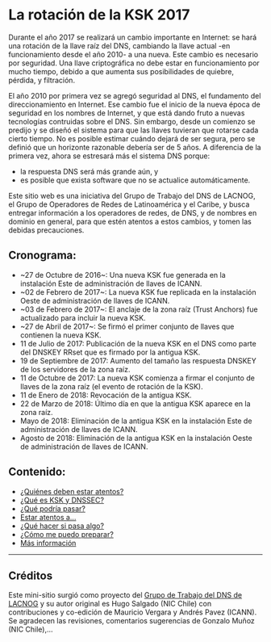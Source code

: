 # La rotación de la KSK 2017

Durante el año 2017 se realizará un cambio importante en Internet: se hará una rotación de la llave raíz del DNS, cambiando la llave actual -en funcionamiento desde el año 2010- a una nueva.
Este cambio es necesario por seguridad. Una llave criptográfica no debe estar en funcionamiento por mucho tiempo, debido a que aumenta sus posibilidades de quiebre, pérdida, y filtración.

El año 2010 por primera vez se agregó seguridad al DNS, el fundamento del direccionamiento en Internet. Ese cambio fue el inicio de la nueva época de seguridad en los nombres de Internet, y que está dando fruto a nuevas tecnologías contruidas sobre el DNS.
Sin embargo, desde un comienzo se predijo y se diseñó el sistema para que las llaves tuvieran que rotarse cada cierto tiempo. No es posible estimar cuándo dejará de ser segura, pero se definió que un horizonte razonable debería ser de 5 años.
A diferencia de la primera vez, ahora se estresará más el sistema DNS porque:

* la respuesta DNS será más grande aún, y
* es posible que exista software que no se actualice automáticamente.

Este sitio web es una iniciativa del Grupo de Trabajo del DNS de LACNOG, el Grupo de Operadores de Redes de Latinoamérica y el Caribe, y busca entregar información a los operadores de redes, de DNS, y de nombres en dominio en general, para que estén atentos a estos cambios, y tomen las debidas precauciones.

## Cronograma:

* ~27 de Octubre de 2016~: Una nueva KSK fue generada en la instalación Este de administración de llaves de ICANN.
* ~02 de Febrero de 2017~: La nueva KSK fue replicada en la instalación Oeste de administración de llaves de ICANN.
* ~03 de Febrero de 2017~: El anclaje de la zona raíz (Trust Anchors) fue actualizado para incluir la nueva KSK.
* ~27 de Abril de 2017~: Se firmó el primer conjunto de llaves que contienen la nueva KSK.
* 11 de Julio de 2017: Publicación de la nueva KSK en el DNS como parte del DNSKEY RRset que es firmado por la antigua KSK.
* 19 de Septiembre de 2017: Aumento del tamaño las respuesta DNSKEY de los servidores de la zona raíz.
* 11 de Octubre de 2017: La nueva KSK comienza a firmar el conjunto de llaves de la zona raíz (el evento de rotación de la KSK).
* 11 de Enero de 2018: Revocación de la antigua KSK.
* 22 de Marzo de 2018: Último día en que la antigua KSK aparece en la zona raíz.
* Mayo de 2018: Eliminación de la antigua KSK en la instalación Este de administración de llaves de ICANN.
* Agosto de 2018: Eliminación de la antigua KSK en la instalación Oeste de administración de llaves de ICANN.


## Contenido:

* [¿Quiénes deben estar atentos?](quienes_atentos.md)
* [¿Qué es KSK y DNSSEC?](dnssec_basics.md)
* [¿Qué podría pasar?](que_pasara.md)
* [Estar atentos a...](atentos.md)
* [¿Qué hacer si pasa algo?](accion.md)
* [¿Cómo me puedo preparar?](herramientas.md)
* [Más información](mas.md)

* * *


## Créditos

Este mini-sitio surgió como proyecto del [Grupo de Trabajo del DNS de LACNOG](http://www.lacnog.org/wg-dns/) y su autor original es Hugo Salgado (NIC Chile) con contribuciones y co-edición de Mauricio Vergara y Andrés Pavez (ICANN). Se agradecen las revisiones, comentarios sugerencias de Gonzalo Muñoz (NIC Chile),...

